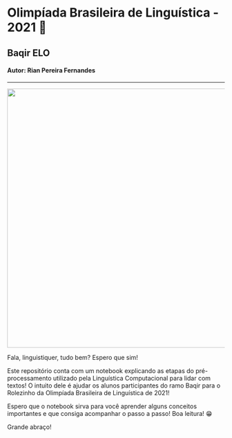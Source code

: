 # Olimpíada Brasileira de Linguística - 2021 📖
## Baqir ELO
#### Autor: Rian Pereira Fernandes
---
<div align = "center">
<img src = "https://scontent.fcgh38-1.fna.fbcdn.net/v/t39.30808-6/240953565_4402722686482780_8465794179579595300_n.png?_nc_cat=104&ccb=1-6&_nc_sid=e3f864&_nc_eui2=AeGkWREkS2RI9Z0W-g9SDuXivAQPAP8o2BG8BA8A_yjYEfl5lTsGL13G9VbcM1cp5zpVk321ECQDPSzmiK8zieho&_nc_ohc=SBm0qyCRJ3QAX9Q6kik&_nc_oc=AQmsf_AYRDpSLyjJh8QwbxVYk9Orn8JPoEa9T8tP_Cdifrn0TAptdPrkS9KyC0nWp4qE9rkMVm_Ct-GKTJpNP9u7&_nc_ht=scontent.fcgh38-1.fna&oh=00_AT_OPv75jG1ng9JEoSZCA9gsxnSPhrW7vWvLklEVbldxjA&oe=62870D59" width = "600px" />
<div align = "left"> 
 
Fala, linguistiquer, tudo bem? Espero que sim!
 
Este repositório conta com um notebook explicando as etapas do pré-processamento utilizado pela Linguística Computacional para lidar com textos! O intuito dele é ajudar os alunos participantes do ramo Baqir para o Rolezinho da Olimpíada Brasileira de Linguística de 2021! 
 
Espero que o notebook sirva para você aprender alguns conceitos importantes e que consiga acompanhar o passo a passo! Boa leitura! 😁
 
Grande abraço!

